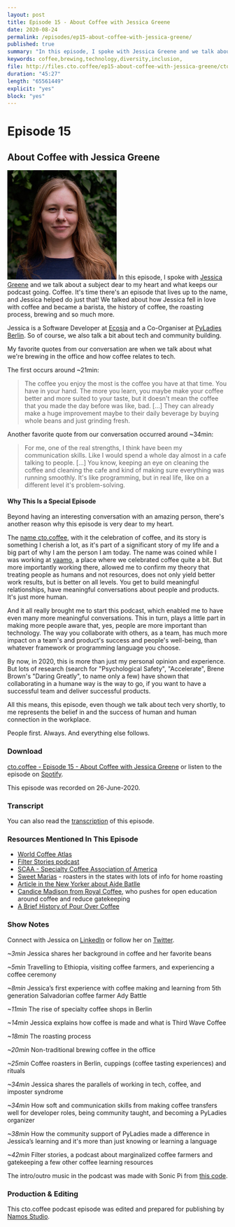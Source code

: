 ```yaml
---
layout: post
title: Episode 15 - About Coffee with Jessica Greene
date: 2020-08-24
permalink: /episodes/ep15-about-coffee-with-jessica-greene/
published: true
summary: "In this episode, I spoke with Jessica Greene and we talk about a subject dear to my heart and what keeps our podcast going. Coffee. It's time there's an episode that lives up to the name, and Jessica helped do just that! We talked about how Jessica fell in love with coffee and became a barista, the history of coffee, the roasting process, brewing and so much more. Jessica is a Software Developer at Ecosia and a Co-Organiser at PyLadies Berlin. So of course, we also talk a bit about tech and community building."
keywords: coffee,brewing,technology,diversity,inclusion,
file: http://files.cto.coffee/ep15-about-coffee-with-jessica-greene/cto.coffee-ep15-about-coffee-with-jessica-greene.mp3
duration: "45:27"
length: "65561449"
explicit: "yes"
block: "yes"
---
```


# Episode 15
## About Coffee with Jessica Greene

<p>
  <img class="aboutimg" src="/static/img/ep15-jessica.jpg" />
  In this episode, I spoke with <a href="https://twitter.com/sleepypioneer">Jessica Greene</a> and we talk about a subject dear to my heart and what keeps our podcast going. Coffee. It's time there's an episode that lives up to the name, and Jessica helped do just that! We talked about how Jessica fell in love with coffee and became a barista, the history of coffee, the roasting process, brewing and so much more.
</p>
<div style='clear: both;'></div>

Jessica is a Software Developer at [Ecosia][ecosia] and a Co-Organiser at [PyLadies Berlin][pyladies-ber]. So of course, we also talk a bit about tech and community building. 

My favorite quotes from our conversation are when we talk about what we're brewing in the office and how coffee relates to tech.

The first occurs around ~21min:

> The coffee you enjoy the most is the coffee you have at that time. You have in your hand. The more you learn, you maybe make your coffee better and more suited to your taste, but it doesn't mean the coffee that you made the day before was like, bad. [...] They can already make a huge improvement maybe to their daily beverage by buying whole beans and just grinding fresh.

Another favorite quote from our conversation occurred around ~34min:

> For me, one of the real strengths, I think have been my communication skills. Like I would spend a whole day almost in a cafe talking to people. [...] You know, keeping an eye on cleaning the coffee and cleaning the cafe and kind of making sure everything was running smoothly. It's like programming, but in real life, like on a different level it's problem-solving.

#### Why This Is a Special Episode

Beyond having an interesting conversation with an amazing person, there's another reason why this episode is very dear to my heart.

The [name cto.coffee][name], with it the celebration of coffee, and its story is something I cherish a lot, as it's part of a significant story of my life and a big part of why I am the person I am today. The name was coined while I was working at [vaamo][vaamo-crunchbase], a place where we celebrated coffee quite a bit. But more importantly working there, allowed me to confirm my theory that treating people as humans and not resources, does not only yield better work results, but is better on all levels. You get to build meaningful relationships, have meaningful conversations about people and products. It's just more human. 

And it all really brought me to start this podcast, which enabled me to have even many more meaningful conversations. This in turn, plays a little part in making more people aware that, yes, people are more important than technology. The way you collaborate with others, as a team, has much more impact on a team's and product's success and people's well-being, than whatever framework or programming language you choose.

By now, in 2020, this is more than just my personal opinion and experience. But lots of research (search for "Psychological Safety", "Accelerate", Brene Brown's "Daring Greatly", to name only a few) have shown that collaborating in a humane way is the way to go, if you want to have a successful team and deliver successful products.

All this means, this episode, even though we talk about tech very shortly, to me represents the belief in and the success of human and human connection in the workplace.

People first. Always. And everything else follows.


### Download

[cto.coffee - Episode 15 - About Coffee with Jessica Greene]({{page.file}}) or listen to the episode on [Spotify][spotify-show].

This episode was recorded on 26-June-2020.

### Transcript

You can also read the [transcription](transcript) of this episode.

### Resources Mentioned In This Episode

- [World Coffee Atlas](https://www.jameshoffmann.co.uk/work#/atlas/)
- [Filter Stories podcast](https://filterstories.org/)
- [SCAA - Specialty Coffee Association of America](http://scaa.org/index.php?goto=home)
- [Sweet Marias](https://www.sweetmarias.com/) - roasters in the states with lots of info for home roasting
- [Article in the New Yorker about Aide Batlle](https://www.newyorker.com/magazine/2011/11/21/sacred-grounds)
- [Candice Madison from Royal Coffee](https://twitter.com/_CandiceMadison), who pushes for open education around coffee and reduce gatekeeping
- [A Brief History of Pour Over Coffee](https://perfectdailygrind.com/2019/01/melitta-chemex-more-a-history-of-pour-over-coffee/)

### Show Notes

Connect with Jessica on [LinkedIn][jessica-linkedin] or follow her on [Twitter][jessica-twitter].

_~3min_ Jessica shares her background in coffee and her favorite beans

_~5min_ Travelling to Ethiopia, visiting coffee farmers, and experiencing a coffee ceremony 

_~8min_ Jessica’s first experience with coffee making and learning from 5th generation Salvadorian coffee farmer Ady Battle

_~11min_ The rise of specialty coffee shops in Berlin

_~14min_ Jessica explains how coffee is made and what is Third Wave Coffee

_~18min_ The roasting process

_~20min_ Non-traditional brewing coffee in the office 

_~25min_ Coffee roasters in Berlin, cuppings (coffee tasting experiences) and rituals

_~34min_ Jessica shares the parallels of working in tech, coffee, and imposter syndrome

_~34min_ How soft and communication skills from making coffee transfers well for developer roles, being community taught, and becoming a PyLadies organizer

_~38min_ How the community support of PyLadies made a difference in Jessica’s learning and it's more than just knowing or learning a language

_~42min_ Filter stories, a podcast about marginalized coffee farmers and gatekeeping a few other coffee learning resources

The intro/outro music in the podcast was made with Sonic Pi from [this code][intro-music].

### Production & Editing

This cto.coffee podcast episode was edited and prepared for publishing by [Namos Studio][namos].

[jessica-linkedin]: https://www.linkedin.com/in/jessica0greene/
[jessica-twitter]: https://twitter.com/sleepypioneer
[pyladies-ber]: https://twitter.com/PyLadiesBer
[ecosia]: https://www.ecosia.org/
[name]: /story-behind-the-name/
[vaamo-crunchbase]: https://www.crunchbase.com/organization/vaamo-finanz-ag
[spotify-show]: https://open.spotify.com/show/1tTIPMUw3jT882J0dprLYq
[intro-music]: https://github.com/benjmin-r/music/blob/master/2017-12-04_cto.coffee-intro.rb
[namos]: https://namosstudio.com/
